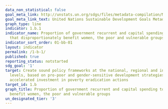 ```yaml
---
data_non_statistical: false
goal_meta_link: http://unstats.un.org/sdgs/files/metadata-compilation/Metadata-Goal-1.pdf
goal_meta_link_text: United Nations Sustainable Development Goals Metadata (pdf 894kB)
graph_type: line
indicator: 1.b.1
indicator_name: Proportion of government recurrent and capital spending to sectors
  that disproportionately benefit women, the poor and vulnerable groups
indicator_sort_order: 01-bb-01
layout: indicator
permalink: /1-b-1/
published: true
reporting_status: notstarted
sdg_goal: '1'
target: Create sound policy frameworks at the national, regional and international
  levels, based on pro-poor and gender-sensitive development strategies, to support
  accelerated investment in poverty eradication actions
target_id: 1.b
graph_title: Proportion of government recurrent and capital spending to sectors that disproportionately
  benefit women, the poor and vulnerable groups
un_designated_tier: '3'
---
```

